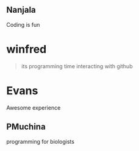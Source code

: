 ## Nanjala ##


Coding is fun

# winfred
> its programming time 
interacting with github


# Evans 
Awesome experience

## PMuchina
programming for biologists


